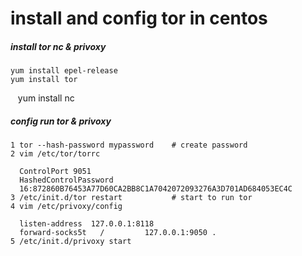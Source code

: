 # install and config tor in centos

##### install tor nc & privoxy
    yum install epel-release
    yum install tor
    yum install nc
  
  
##### config run tor & privoxy
    1 tor --hash-password mypassword    # create password
    2 vim /etc/tor/torrc
    
      ControlPort 9051
      HashedControlPassword
      16:872860B76453A77D60CA2BB8C1A7042072093276A3D701AD684053EC4C
    3 /etc/init.d/tor restart           # start to run tor
    4 vim /etc/privoxy/config
    
      listen-address  127.0.0.1:8118
      forward-socks5t   /         127.0.0.1:9050 .
    5 /etc/init.d/privoxy start
    

    
    
